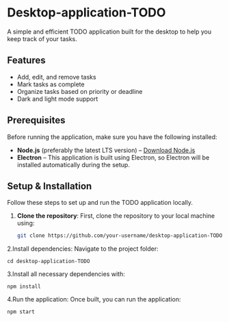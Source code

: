 # Desktop-application-TODO

A simple and efficient TODO application built for the desktop to help you keep track of your tasks.

## Features
- Add, edit, and remove tasks
- Mark tasks as complete
- Organize tasks based on priority or deadline
- Dark and light mode support

## Prerequisites

Before running the application, make sure you have the following installed:

- **Node.js** (preferably the latest LTS version) – [Download Node.js](https://nodejs.org/)
- **Electron** – This application is built using Electron, so Electron will be installed automatically during the setup.

## Setup & Installation

Follow these steps to set up and run the TODO application locally.

1. **Clone the repository**:
   First, clone the repository to your local machine using:
   ```bash
   git clone https://github.com/your-username/desktop-application-TODO.git
2.Install dependencies: Navigate to the project folder:

    cd desktop-application-TODO
3.Install all necessary dependencies with:
                        
    npm install
4.Run the application: Once built, you can run the application:

    npm start




